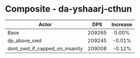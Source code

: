 # Composite - da-yshaarj-cthun
| Actor | DPS | Increase |
|---|:---:|:---:|
|Base|209265|0.00%|
|dp_above_swd|209245|-0.01%|
|dont_swd_if_capped_on_insanity|209008|-0.12%|
